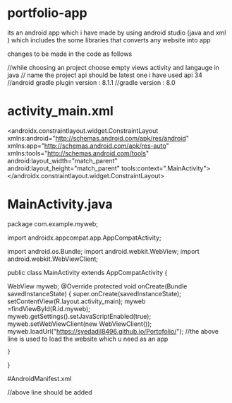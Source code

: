# portfolio-app


its an android app which i have made by using android studio (java and xml ) which includes the some libraries that converts any website into app 


changes to be made in the code as follows  


//while choosing an project choose empty views activity and langauge in java 
// name the project api should be latest one i have used api 34 
//android gradle plugin version : 8.1.1
//gradle version : 8.0 


#  activity_main.xml



<?xml version="1.0" encoding="utf-8"?>
<androidx.constraintlayout.widget.ConstraintLayout xmlns:android="http://schemas.android.com/apk/res/android"
    xmlns:app="http://schemas.android.com/apk/res-auto"
    xmlns:tools="http://schemas.android.com/tools"
    android:layout_width="match_parent"
    android:layout_height="match_parent"
    tools:context=".MainActivity">
<WebView
        android:id="@+id/myweb"
        android:layout_width="409dp"
        android:layout_height="729dp"
        app:layout_constraintBottom_toBottomOf="parent"
        app:layout_constraintEnd_toEndOf="parent"
        app:layout_constraintStart_toStartOf="parent"
        app:layout_constraintTop_toTopOf="parent" />
</androidx.constraintlayout.widget.ConstraintLayout>


# MainActivity.java

package com.example.myweb;

import androidx.appcompat.app.AppCompatActivity;

import android.os.Bundle;
import android.webkit.WebView;
import android.webkit.WebViewClient;

public class MainActivity extends AppCompatActivity {

WebView myweb;
    @Override
    protected void onCreate(Bundle savedInstanceState) {
        super.onCreate(savedInstanceState);
        setContentView(R.layout.activity_main);
        myweb =findViewById(R.id.myweb);
        myweb.getSettings().setJavaScriptEnabled(true);
        myweb.setWebViewClient(new WebViewClient());
        myweb.loadUrl("https://syedadil8496.github.io/Portofolio/");
        //the above line is used to load the website which u need as an app 
        
    }
}


#AndroidManifest.xml

<?xml version="1.0" encoding="utf-8"?>
<manifest xmlns:android="http://schemas.android.com/apk/res/android"
    xmlns:tools="http://schemas.android.com/tools">
    
<uses-permission android:name="android.permission.INTERNET"/>
//above line should be added 
    <application
        android:usesCleartextTraffic="true"
      //the above line is to be added 
        android:allowBackup="true"
        android:dataExtractionRules="@xml/data_extraction_rules"
        android:fullBackupContent="@xml/backup_rules"
        android:icon="@mipmap/ic_launcher"
        android:label="@string/app_name"
        android:roundIcon="@mipmap/ic_launcher_round"
        android:supportsRtl="true"
        android:theme="@style/Theme.MyWeb"
        tools:targetApi="31">
        <activity
            android:name=".MainActivity"
            android:exported="true">
            <intent-filter>
                <action android:name="android.intent.action.MAIN" />

   <category android:name="android.intent.category.LAUNCHER" />
            </intent-filter>
        </activity>
    </application>

</manifest>

